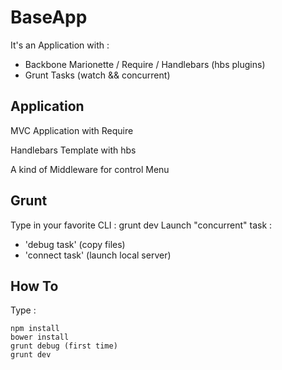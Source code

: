 BaseApp
=======

It's an Application with : 
  - Backbone Marionette / Require / Handlebars (hbs plugins) 
  - Grunt Tasks (watch && concurrent)


Application
-----------

MVC Application with Require

Handlebars Template with hbs

A kind of Middleware for control Menu


Grunt
-----

Type in your favorite CLI : 
  grunt dev
Launch "concurrent" task : 
  - 'debug task' (copy files)
  - 'connect task' (launch local server)


How To
------

Type :

```
npm install
bower install
grunt debug (first time)
grunt dev

